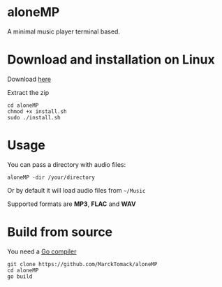 # aloneMP

A minimal music player terminal based.

# Download and installation on Linux

Download <a href="https://github.com/marcktomack/aloneMP/releases">here</a>

Extract the zip

```
cd aloneMP
chmod +x install.sh
sudo ./install.sh
```

# Usage

You can pass a directory with audio files:

`aloneMP -dir /your/directory`

Or by default it will load audio files from `~/Music`

Supported formats are <b>MP3</b>, <b>FLAC</b> and <b>WAV</b>

# Build from source

You need a <a href="https://golang.org/dl/">Go compiler</a>

```
git clone https://github.com/MarckTomack/aloneMP
cd aloneMP
go build
```
